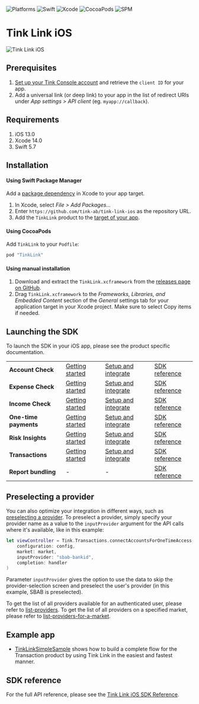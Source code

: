 ![Platforms](https://img.shields.io/badge/Platforms-iOS_13_14_15_16-brightgreen)
![Swift](https://img.shields.io/badge/Swift-5.7-blue)
![Xcode](https://img.shields.io/badge/Xcode-13_14-yellowgreen)
![CocoaPods](https://img.shields.io/cocoapods/v/TinkLink.svg)
![SPM](https://img.shields.io/badge/SPM-compatible-orange)

# Tink Link iOS

![Tink Link iOS](https://github.com/tink-ab/tink-link-ios-private/assets/3734694/81a80266-b39b-49b3-81d1-259ea124e0ff)


## Prerequisites

1. [Set up your Tink Console account](https://docs.tink.com/resources/console/set-up-your-tink-account) and retrieve the `client ID` for your app.
2. Add a universal link (or deep link) to your app in the list of redirect URIs under _App settings > API client_ (eg. `myapp://callback`).

## Requirements

1. iOS 13.0
2. Xcode 14.0
3. Swift 5.7

## Installation

#### Using Swift Package Manager

Add a [package dependency](https://help.apple.com/xcode/mac/current/#/devb83d64851) in Xcode to your app target.

1. In Xcode, select _File > Add Packages..._
2. Enter `https://github.com/tink-ab/tink-link-ios` as the repository URL.
3. Add the `TinkLink` product to the [target of your app](https://developer.apple.com/documentation/xcode/adding-package-dependencies-to-your-app).

#### Using CocoaPods

Add `TinkLink` to your `Podfile`:

```ruby
pod "TinkLink"
```

#### Using manual installation

1. Download and extract the `TinkLink.xcframework` from the [releases page on GitHub](https://github.com/tink-ab/tink-link-ios/releases).
2. Drag `TinkLink.xcframework` to the _Frameworks, Libraries, and Embedded Content_ section of the _General_ settings tab for your application target in your Xcode project. Make sure to select Copy items if needed.

## Launching the SDK

To launch the SDK in your iOS app, please see the product specific documentation.

|                       |                                                                                                                    |                                                                                                                                           |                                                                                                   |
| --------------------- | ------------------------------------------------------------------------------------------------------------------ | ----------------------------------------------------------------------------------------------------------------------------------------- | ------------------------------------------------------------------------------------------------- |
| **Account Check**     | [Getting started](https://docs.tink.com/resources/account-check/verify-your-first-account)                         | [Setup and integrate](https://docs.tink.com/resources/account-check/setup-and-integrate-account-check#tink-link-for-ios)                  | [SDK reference](https://tink-ab.github.io/tink-link-ios/documentation/tinklink/tink/accountcheck) |
| **Expense Check**     | [Getting started](https://docs.tink.com/resources/expense-check/fetch-your-first-expense-check-report)             | [Setup and integrate](https://docs.tink.com/resources/expense-check/setup-and-integrate-expense-check#tink-link-for-ios)                  | [SDK reference](https://tink-ab.github.io/tink-link-ios/documentation/tinklink/tink/expensecheck) |
| **Income Check**      | [Getting started](https://docs.tink.com/resources/income-check/fetch-your-first-income-check-report)               | [Setup and integrate](https://docs.tink.com/resources/income-check/setup-and-integrate-income-check#tink-link-for-ios)                    | [SDK reference](https://tink-ab.github.io/tink-link-ios/documentation/tinklink/tink/incomecheck)  |
| **One-time payments** | [Getting started](https://docs.tink.com/resources/payments/one-time-payments/initiate-your-first-one-time-payment) | [Setup and integrate](https://docs.tink.com/resources/payments/one-time-payments/setup-and-integrate-one-time-payments#tink-link-for-ios) | [SDK reference](https://tink-ab.github.io/tink-link-ios/documentation/tinklink/tink/payments)     |
| **Risk Insights**     | [Getting started](https://docs.tink.com/resources/risk-insights/fetch-your-first-risk-insights-report)             | [Setup and integrate](https://docs.tink.com/resources/risk-insights/setup-and-integrate-risk-insights#tink-link-for-ios)                  | [SDK reference](https://tink-ab.github.io/tink-link-ios/documentation/tinklink/tink/riskinsights) |
| **Transactions**      | [Getting started](https://docs.tink.com/resources/transactions/connect-to-a-bank-account)                          | [Setup and integrate](https://docs.tink.com/resources/transactions/setup-and-integrate-transactions#tink-link-for-ios)                    | [SDK reference](https://tink-ab.github.io/tink-link-ios/documentation/tinklink/tink/transactions) |
| **Report bundling**   | -                                                                                                                  | -                                                                                                                                         | [SDK reference](https://tink-ab.github.io/tink-link-ios/documentation/tinklink/tink/reports)      |

## Preselecting a provider

You can also optimize your integration in different ways, such as [preselecting a provider](https://docs.tink.com/resources/account-check/optimize-your-account-check-integration#preselecting-a-bank). To preselect a provider, simply specify your provider name as a value to the `inputProvider` argument for the API calls where it's available, like in this example:

```swift
let viewController = Tink.Transactions.connectAccountsForOneTimeAccess(
    configuration: config,
    market: market,
    inputProvider: "sbab-bankid",
    completion: handler
)
```

Parameter `inputProvider` gives the option to use the data to skip the provider-selection screen and preselect the user's provider (in this example, SBAB is preselected).

To get the list of all providers available for an authenticated user, please refer to [list-providers](https://docs.tink.com/api#connectivity/provider/list-provider-identifiers). To get the list of all providers on a specified market, please refer to [list-providers-for-a-market](https://docs.tink.com/api#connectivity/provider/list-providers-for-a-market).

## Example app

- [TinkLinkSimpleSample](Samples/TinkLinkSimpleSample) shows how to build a complete flow for the Transaction product by using Tink Link in the easiest and fastest manner.

## SDK reference

For the full API reference, please see the [Tink Link iOS SDK Reference](https://tink-ab.github.io/tink-link-ios/documentation/tinklink/).
